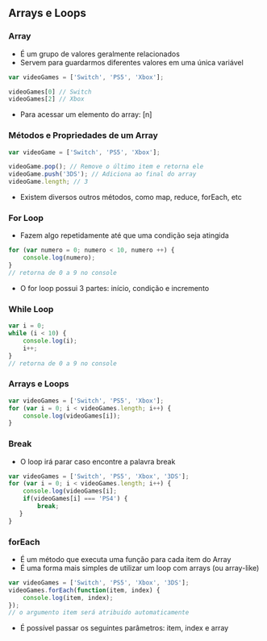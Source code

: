 ## Arrays e Loops
### Array
 - É um grupo de valores geralmente relacionados
 - Servem para guardarmos diferentes valores em uma única variável
```javascript
var videoGames = ['Switch', 'PS5', 'Xbox'];

videoGames[0] // Switch
videoGames[2] // Xbox
```
 - Para acessar um elemento do array: [n]

### Métodos e Propriedades de um Array
```javascript
var videoGame = ['Switch', 'PS5', 'Xbox'];

videoGame.pop(); // Remove o último item e retorna ele
videoGame.push('3DS'); // Adiciona ao final do array
videoGame.length; // 3
```
 - Existem diversos outros métodos, como map, reduce, forEach, etc

### For Loop
 - Fazem algo repetidamente até que uma condição seja atingida
```javascript
for (var numero = 0; numero < 10, numero ++) {
    console.log(numero);
}
// retorna de 0 a 9 no console
```
 - O for loop possui 3 partes: início, condição e incremento

### While Loop
```javascript
var i = 0;
while (i < 10) {
    console.log(i);
    i++;
}
// retorna de 0 a 9 no console
```

### Arrays e Loops
```javascript
var videoGames = ['Switch', 'PS5', 'Xbox'];
for (var i = 0; i < videoGames.length; i++) {
    console.log(videoGames[i]);
}
```

### Break
 - O loop irá parar caso encontre a palavra break
```javascript
var videoGames = ['Switch', 'PS5', 'Xbox', '3DS'];
for (var i = 0; i < videoGames.length; i++) {
    console.log(videoGames[i];
    if(videoGames[i] === 'PS4') {
        break;
   }
}
```
### forEach
 - É um método que executa uma função para cada item do Array
 - É uma forma mais simples de utilizar um loop com arrays (ou array-like)
```javascript
var videoGames = ['Switch', 'PS5', 'Xbox', '3DS'];
videoGames.forEach(function(item, index) {
    console.log(item, index);
});
// o argumento item será atribuido automaticamente
```
 - É possível passar os seguintes parâmetros: item, index e array
